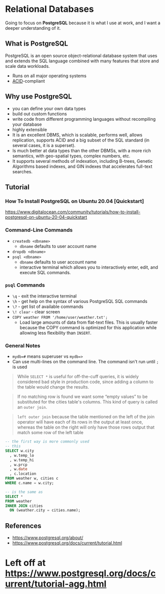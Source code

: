 # Relational Databases

Going to focus on **PostgreSQL** because it is what I use at work, and I want a deeper understanding of it.

## What is PostgreSQL

PostgreSQL is an open source object-relational database system that uses and extends the SQL language combined with many features that store and scale data workloads.

- Runs on all major operating systems
- [ACID](https://en.wikipedia.org/wiki/ACID)-compliant

## Why use PostgreSQL

- you can define your own data types
- build out custom functions
- write code from different programming languages without recompiling your database
- highly extensible
- It is an excellent DBMS, which is scalable, performs well, allows replication, supports ACID and a big subset of the SQL standard (in several cases, it is a superset).
- Is much better at data types than the other DBMSs, with a more rich semantics, with geo-spatial types, complex numbers, etc.
- It supports several methods of indexation, including B-trees, Genetic Algorithms based indexes, and GIN indexes that accelerates full-text searches.

## Tutorial

### How To Install PostgreSQL on Ubuntu 20.04 [Quickstart]

https://www.digitalocean.com/community/tutorials/how-to-install-postgresql-on-ubuntu-20-04-quickstart

### Command-Line Commands

- `createdb <dbname>`
  - `dbname` defaults to user account name
- `dropdb <dbname>`
- `psql <dbname>`
  - `dbname` defaults to user account name
  - interactive terminal which allows you to interactively enter, edit, and execute SQL commands.

### `psql` Commands

- `\q` - exit the interactive terminal
- `\h` - get help on the syntax of various PostgreSQL SQL commands
- `\?` - get list of available commands
- `\! clear` - clear screen
- `COPY weather FROM '/home/user/weather.txt';`
  - Load large amounts of data from flat-text files.
    This is usually faster because the COPY command is optimized for this application while allowing less flexibility than `INSERT`.

### General Notes

- `mydb=#` means superuser vs `mydb=>`
- Can use multi-lines on the command line. The command isn't run until `;` is used
> While `SELECT *` is useful for off-the-cuff queries, it is widely considered bad style in production code, since adding a column to the table would change the results.

> If no matching row is found we want some “empty values” to be substituted for the cities table's columns. This kind of query is called an `outer join`.

> `left outer join` because the table mentioned on the left of the join operator will have each of its rows in the output at least once, whereas the table on the right will only have those rows output that match some row of the left table
```sql
-- the first way is more commonly used
-- this
SELECT w.city
  , w.temp_lo
  , w.temp_hi
  , w.prcp
  , w.date
  , c.location
FROM weather w, cities c
WHERE c.name = w.city;

-- is the same as
SELECT *
FROM weather
INNER JOIN cities
  ON (weather.city = cities.name);

```

## References

- https://www.postgresql.org/about/
- https://www.postgresql.org/docs/current/tutorial.html

# Left off at https://www.postgresql.org/docs/current/tutorial-agg.html
